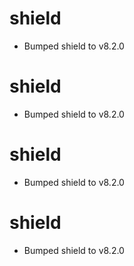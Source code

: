 
# shield

- Bumped shield to v8.2.0

# shield

- Bumped shield to v8.2.0

# shield

- Bumped shield to v8.2.0

# shield

- Bumped shield to v8.2.0
